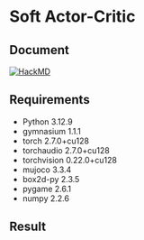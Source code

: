 # Soft Actor-Critic

## Document


[![HackMD](https://img.shields.io/badge/View_Documentation-HackMD-black?logo=hackmd)](https://hackmd.io/@bGCXESmGSgeAArScMaBxLA/Skn5FvEogx)

## Requirements

- Python 3.12.9
- gymnasium 1.1.1
- torch 2.7.0+cu128
- torchaudio 2.7.0+cu128
- torchvision 0.22.0+cu128
- mujoco 3.3.4
- box2d-py 2.3.5
- pygame 2.6.1
- numpy 2.2.6

## Result

